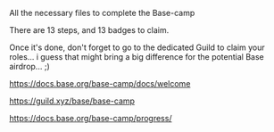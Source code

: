 All the necessary files to complete the  Base-camp

There are 13 steps, and 13 badges to claim.

Once it's done, don't forget to go to the dedicated Guild to claim your roles... i guess that might bring a big difference for the potential Base airdrop... ;)

https://docs.base.org/base-camp/docs/welcome

https://guild.xyz/base/base-camp

https://docs.base.org/base-camp/progress/
